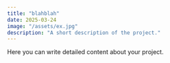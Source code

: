 ```yaml
---
title: "blahblah"
date: 2025-03-24
image: "/assets/ex.jpg"
description: "A short description of the project."
---
```


Here you can write detailed content about your project.